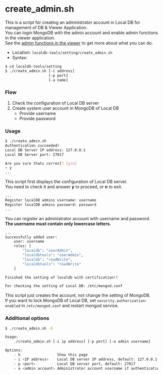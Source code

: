 # create_admin.sh

This is a script for creating an administrator account in Local DB for management of DB & Viewer Application.<br>
You can login MongoDB with the admin account and enable admin functions in the viewer application.<br>
See the [admin functions in the viewer](viewer.md) to get more about what you can do.

- Location: `localdb-tools/setting/create_admin.sh`
- Syntax:
```bash
$ cd localdb-tools/setting
$ ./create_admin.sh [-i address]
                    [-p port]
                    [-a name]
```

### Flow

1. Check the configuration of Local DB server
2. Create system user account in MongoDB of Local DB
    - Provide username
    - Provide password

### Usage

```bash
$ ./create_admin.sh
Authentication succeeded!
Local DB Server IP address: 127.0.0.1
Local DB Server port: 27017

Are you sure thats correct? [y/n]
> y
...
```

This script first displays the configuration of Local DB server.<br>
You need to check it and answer **y** to proceed, or **n** to exit.

```bash
...
Register localDB admins username: username
Register localDB admins password: password
...
```

You can register an administrator account with username and password.<br>
**The username must contain only lowercase letters.**

```bash
...
Successfully added user:
    user: username
    roles: [
        "localdb": "userAdmin",
        "localdbtools": "userAdmin",
        "localdb": "readWrite",
        "localdbtools": "readWrite"
    ]

Finished the setting of localdb with certification!!

For checking the setting of Local DB: /etc/mongod.conf
```

This script just creates the account, not change the setting of MongoDB.<br>
If you want to lock MongoDB of Local DB, set `security.authorization: enabled` in `/etc/mongod.conf` and restart mongod service.

### Additional options

```bash
$ ./create_admin.sh -h

Usage:
    ./create_admin.sh [-i ip address] [-p port] [-a admin username]

Options:
    - h                 Show this page
    - i <IP address>    Local DB server IP address, default: 127.0.0.1
    - p <port>          Local DB server port, default: 27017
    - a <admin account> Administrator account username if authentication required
```
